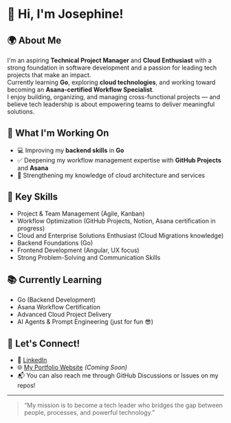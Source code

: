 # 👋 Hi, I'm Josephine!  

## 🌍 About Me  
I'm an aspiring **Technical Project Manager** and **Cloud Enthusiast** with a strong foundation in software development and a passion for leading tech projects that make an impact.  
Currently learning **Go**, exploring **cloud technologies**, and working toward becoming an **Asana-certified Workflow Specialist**.  
I enjoy building, organizing, and managing cross-functional projects — and believe tech leadership is about empowering teams to deliver meaningful solutions.  

## 🚀 What I'm Working On  
- 💻 Improving my **backend skills** in **Go**  
- ✅ Deepening my workflow management expertise with **GitHub Projects** and **Asana**
- 🎯 Strengthening my knowledge of cloud architecture and services

## 🧩 Key Skills  
- Project & Team Management (Agile, Kanban)  
- Workflow Optimization (GitHub Projects, Notion, Asana certification in progress)  
- Cloud and Enterprise Solutions Enthusiast (Cloud Migrations knowledge)  
- Backend Foundations (Go)  
- Frontend Development (Angular, UX focus)  
- Strong Problem-Solving and Communication Skills  

## 📚 Currently Learning  
- Go (Backend Development)  
- Asana Workflow Certification  
- Advanced Cloud Project Delivery  
- AI Agents & Prompt Engineering (just for fun 😎)  

## 🤝 Let's Connect!  
- 💼 [LinkedIn](https://www.linkedin.com/in/josephine-opondo-20a94516a/)  
- 🌐 [My Portfolio Website](#) *(Coming Soon)*  
- 📬 You can also reach me through GitHub Discussions or Issues on my repos!  

---

> “My mission is to become a tech leader who bridges the gap between people, processes, and powerful technology.”  



<!--
**josie-opondo/josie-opondo** is a ✨ _special_ ✨ repository because its `README.md` (this file) appears on your GitHub profile.

Here are some ideas to get you started:

- 🔭 I’m currently working on ...
- 🌱 I’m currently learning ...
- 👯 I’m looking to collaborate on ...
- 🤔 I’m looking for help with ...
- 💬 Ask me about ...
- 📫 How to reach me: ...
- 😄 Pronouns: ...
- ⚡ Fun fact: ...
-->
